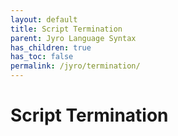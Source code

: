 ```yaml
---
layout: default
title: Script Termination
parent: Jyro Language Syntax
has_children: true
has_toc: false
permalink: /jyro/termination/
---
```


# Script Termination
